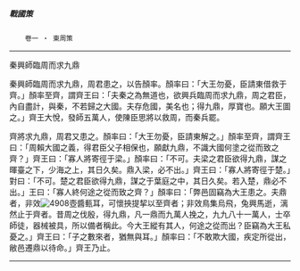 

##### 戰國策
　　`卷一 ‧ 東周策`

* * *

秦興師臨周而求九鼎

秦興師臨周而求九鼎，周君患之，以告顏率。顏率曰：「大王勿憂，臣請東借救于齊。」顏率至齊，謂齊王曰：「夫秦之為無道也，欲興兵臨周而求九鼎，周之君臣，內自盡計，與秦，不若歸之大國。夫存危國，美名也；得九鼎，厚寶也。願大王圖之。」齊王大悅，發師五萬人，使陳臣思將以救周，而秦兵罷。

齊將求九鼎，周君又患之。顏率曰：「大王勿憂，臣請東解之。」顏率至齊，謂齊王曰：「周賴大國之義，得君臣父子相保也，願獻九鼎，不識大國何塗之從而致之齊？」齊王曰：「寡人將寄徑于梁。」顏率曰：「不可。夫梁之君臣欲得九鼎，謀之暉臺之下，少海之上，其日久矣。鼎入梁，必不出。」齊王曰：「寡人將寄徑于楚。」對曰：「不可。楚之君臣欲得九鼎，謀之于葉庭之中，其日久矣。若入楚，鼎必不出。」王曰：「寡人終何途之從而致之齊？」顏率曰：「弊邑固竊為大王患之。夫鼎者，非效![4908](../../imgs/4908.gif)壺醬甀耳，可懷挾提挈以至齊者；非效鳥集烏飛，兔興馬逝，漓然止于齊者。昔周之伐殷，得九鼎，凡一鼎而九萬人挽之，九九八十一萬人，士卒師徒，器械被具，所以備者稱此。今大王縱有其人，何途之從而出？臣竊為大王私憂之。」齊王曰：「子之數來者，猶無與耳。」顏率曰：「不敢欺大國，疾定所從出，敝邑遷鼎以待命。」齊王乃止。

* * *

